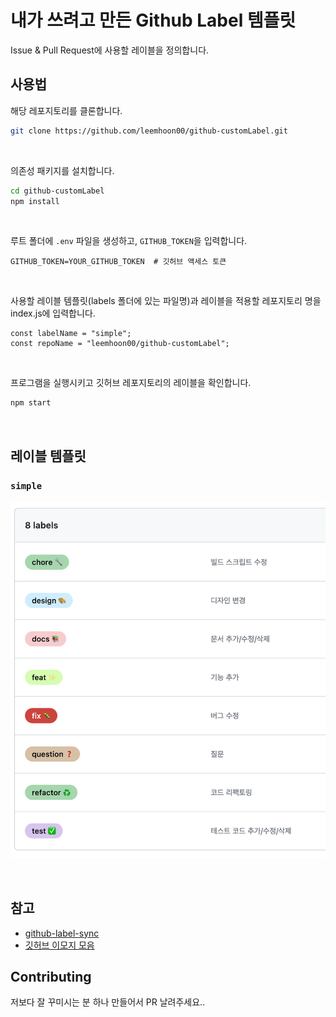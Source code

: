 # 내가 쓰려고 만든 Github Label 템플릿

Issue & Pull Request에 사용할 레이블을 정의합니다.

## 사용법

해당 레포지토리를 클론합니다.

```bash
git clone https://github.com/leemhoon00/github-customLabel.git
```

<br>

의존성 패키지를 설치합니다.

```bash
cd github-customLabel
npm install
```

<br>

루트 폴더에 `.env` 파일을 생성하고, `GITHUB_TOKEN`을 입력합니다.

```
GITHUB_TOKEN=YOUR_GITHUB_TOKEN  # 깃허브 액세스 토큰
```

<br>

사용할 레이블 템플릿(labels 폴더에 있는 파일명)과 레이블을 적용할 레포지토리 명을 index.js에 입력합니다.

```javscript
const labelName = "simple";
const repoName = "leemhoon00/github-customLabel";
```

<br>

프로그램을 실행시키고 깃허브 레포지토리의 레이블을 확인합니다.

```bash
npm start
```

<br>

## 레이블 템플릿

### `simple`

![simple](sample-images/sample.png)

<br>

## 참고

- [github-label-sync](https://github.com/Financial-Times/github-label-sync)
- [깃허브 이모지 모음](https://gist.github.com/rxaviers/7360908)

## Contributing

저보다 잘 꾸미시는 분 하나 만들어서 PR 날려주세요..
